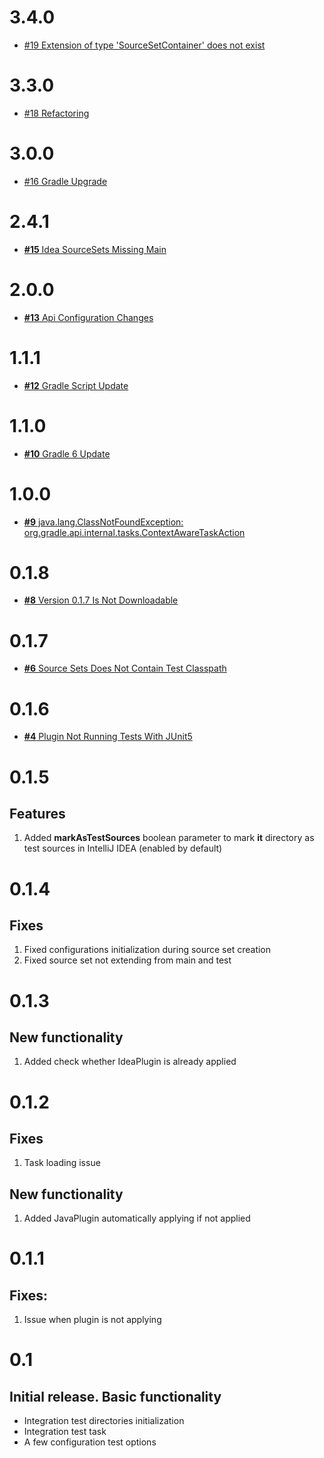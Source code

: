 # 3.4.0

* [#19 Extension of type 'SourceSetContainer' does not exist](https://github.com/Scalified/gradle-it-plugin/issues/19)

# 3.3.0

* [#18 Refactoring](https://github.com/Scalified/gradle-it-plugin/issues/18)

# 3.0.0

* [#16 Gradle Upgrade](https://github.com/Scalified/gradle-it-plugin/issues/16)

# 2.4.1

* [**#15** Idea SourceSets Missing Main](https://github.com/Scalified/gradle-it-plugin/issues/15)

# 2.0.0

* [**#13** Api Configuration Changes](https://github.com/Scalified/gradle-it-plugin/issues/13)

# 1.1.1

* [**#12** Gradle Script Update](https://github.com/Scalified/gradle-it-plugin/issues/12)

# 1.1.0

* [**#10** Gradle 6 Update](https://github.com/Scalified/gradle-it-plugin/issues/10)

# 1.0.0

* [**#9** java.lang.ClassNotFoundException: org.gradle.api.internal.tasks.ContextAwareTaskAction](https://github.com/Scalified/gradle-it-plugin/issues/9)

# 0.1.8

* [**#8** Version 0.1.7 Is Not Downloadable](https://github.com/Scalified/gradle-it-plugin/issues/8)

# 0.1.7

* [**#6** Source Sets Does Not Contain Test Classpath](https://github.com/Scalified/gradle-it-plugin/issues/6)

# 0.1.6

* [**#4** Plugin Not Running Tests With JUnit5](https://github.com/Scalified/gradle-it-plugin/issues/4)

# 0.1.5

## Features

1. Added **markAsTestSources** boolean parameter to mark **it** directory as test sources in IntelliJ IDEA (enabled by default)

# 0.1.4

## Fixes

1. Fixed configurations initialization during source set creation
2. Fixed source set not extending from main and test

# 0.1.3

## New functionality

1. Added check whether IdeaPlugin is already applied

# 0.1.2

## Fixes

1. Task loading issue

## New functionality

1. Added JavaPlugin automatically applying if not applied

# 0.1.1

## Fixes:

1. Issue when plugin is not applying

# 0.1

## Initial release. Basic functionality

  * Integration test directories initialization
  * Integration test task
  * A few configuration test options
